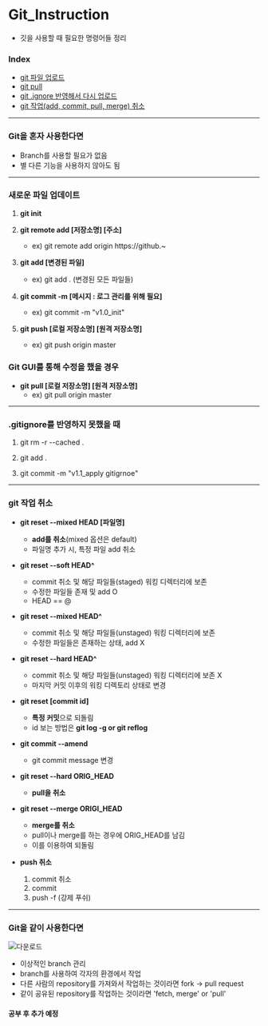 # Git_Instruction
- 깃을 사용할 때 필요한 명령어들 정리

### Index
- [git 파일 업로드](https://github.com/KimUJin3359/Git_Instruction#%EC%83%88%EB%A1%9C%EC%9A%B4-%ED%8C%8C%EC%9D%BC-%EC%97%85%EB%8D%B0%EC%9D%B4%ED%8A%B8)
- [git pull](https://github.com/KimUJin3359/Git_Instruction#git-gui%EB%A5%BC-%ED%86%B5%ED%95%B4-%EC%88%98%EC%A0%95%EC%9D%84-%ED%96%88%EC%9D%84-%EA%B2%BD%EC%9A%B0)
- [git .ignore 반영해서 다시 업로드](https://github.com/KimUJin3359/Git_Instruction#gitignore%EB%A5%BC-%EB%B0%98%EC%98%81%ED%95%98%EC%A7%80-%EB%AA%BB%ED%96%88%EC%9D%84-%EB%95%8C)
- [git 작업(add, commit, pull, merge) 취소](https://github.com/KimUJin3359/Git_Instruction#git-%EC%9E%91%EC%97%85-%EC%B7%A8%EC%86%8C)

---

### Git을 혼자 사용한다면
- Branch를 사용할 필요가 없음
- 별 다른 기능을 사용하지 않아도 됨

---

### 새로운 파일 업데이트
1) **git init**

2) **git remote add [저장소명] [주소]**
   - ex) git remote add origin https://github.~

3) **git add [변경된 파일]**
   - ex) git add . (변경된 모든 파일들)

4) **git commit -m [메시지 : 로그 관리를 위해 필요]**
   - ex) git commit -m "v1.0_init"

5) **git push [로컬 저장소명] [원격 저장소명]**
   - ex) git push origin master

### Git GUI를 통해 수정을 했을 경우
- **git pull [로컬 저장소명] [원격 저장소명]**
  - ex) git pull origin master

---

### .gitignore를 반영하지 못했을 때 
1) git rm -r --cached .

2) git add .

3) git commit -m "v1.1_apply gitigrnoe"

---

### git 작업 취소
- **git reset --mixed HEAD [파일명]**
  - **add를 취소**(mixed 옵션은 default)
  - 파일명 추가 시, 특정 파일 add 취소

- **git reset --soft HEAD^**
  - commit 취소 및 해당 파일들(staged) 워킹 디렉터리에 보존
  - 수정한 파일들 존재 및 add O
  - HEAD == @

- **git reset --mixed HEAD^**
  - commit 취소 및 해당 파일들(unstaged) 워킹 디렉터리에 보존
  - 수정한 파일들은 존재하는 상태, add X

- **git reset --hard HEAD^**
  - commit 취소 및 해당 파일들(unstaged) 워킹 디렉터리에 보존 X
  - 마지막 커밋 이후의 워킹 디렉토리 상태로 변경

- **git reset [commit id]**
  - **특정 커밋**으로 되돌림
  - id 보는 방법은 **git log -g or git reflog**

- **git commit --amend**
  - git commit message 변경

- **git reset --hard ORIG_HEAD**
  - **pull을 취소**

- **git reset --merge ORIGI_HEAD**
  - **merge를 취소**
  - pull이나 merge를 하는 경우에 ORIG_HEAD를 남김
  - 이를 이용하여 되돌림

- **push 취소**
  1) commit 취소
  2) commit
  3) push -f (강제 푸쉬)

---

### Git을 같이 사용한다면
   ![다운로드](https://user-images.githubusercontent.com/50474972/112145243-76ccb700-8c1d-11eb-8018-875fc9aea51a.png)
- 이상적인 branch 관리
- branch를 사용하여 각자의 환경에서 작업
- 다른 사람의 repository를 가져와서 작업하는 것이라면 fork -> pull request
- 같이 공유된 repository를 작업하는 것이라면 'fetch, merge' or 'pull' 

#### 공부 후 추가 예정

